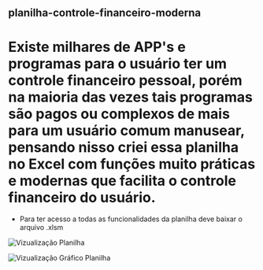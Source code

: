 ## planilha-controle-financeiro-moderna
# Existe milhares de APP's e programas para o usuário ter um controle financeiro pessoal, porém na maioria das vezes tais programas são pagos ou complexos de mais para um usuário comum manusear, pensando nisso criei essa planilha no Excel com funções muito práticas e modernas que facilita o controle financeiro do usuário.

- Para ter acesso a todas as funcionalidades da planilha deve baixar o arquivo .xlsm

![Vizualização Planilha](https://user-images.githubusercontent.com/100052138/156890334-293f2b3d-703c-4907-8024-930d1407e28c.png)

![Vizualização Gráfico Planilha](https://user-images.githubusercontent.com/100052138/156890340-b08bb4eb-86c8-451a-acce-6e2abed2eb55.png)
